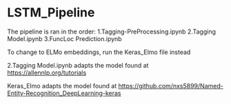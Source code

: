 # LSTM_Pipeline

The pipeline is ran in the order:
1.Tagging-PreProcessing.ipynb
2.Tagging Model.ipynb
3.FuncLoc Prediction.ipynb

To change to ELMo embeddings, run the Keras_Elmo file instead


2.Tagging Model.ipynb adapts the model found at https://allennlp.org/tutorials

Keras_Elmo adapts the model found at https://github.com/nxs5899/Named-Entity-Recognition_DeepLearning-keras
